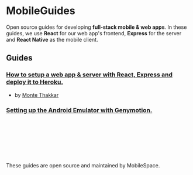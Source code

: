 # MobileGuides


Open source guides for developing **full-stack mobile & web apps**. In these guides, we use **React** for our web app's frontend, **Express** for the server and **React Native** as the mobile client.

## Guides
      
### [How to setup a web app & server with React, Express and deploy it to Heroku.](https://github.com/mobilespace/MobileGuides/blob/master/web_app_guide.md)
- by [Monte Thakkar](https://github.com/monte9/)

### [Setting up the Android Emulator with Genymotion.](https://github.com/mobilespace/MobileGuides/blob/master/android_set_up.md)

<br /><br /><br /><br /><br /><br />

These guides are open source and maintained by MobileSpace.
